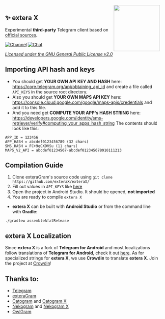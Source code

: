 <img src="https://i.imgur.com/1QV5LS1.png" width="150" align="right"/>

## ✨ extera X
Experimental **third-party** Telegram client based on [official sources](https://github.com/DrKLO/Telegram).

[![Channel](https://img.shields.io/badge/Channel-Telegram-gray.svg?style=for-the-badge)](https://t.me/exterax)
[![Chat](https://img.shields.io/badge/Chat-Telegram-gray.svg?style=for-the-badge)](https://t.me/exteraxchat)

*[Licensed under the GNU General Public License v2.0](https://github.com/exteraX/exteraX/blob/default/LICENSE)*

## Importing API hash and keys
- You should get **YOUR OWN API KEY AND HASH** here: https://core.telegram.org/api/obtaining_api_id and create a file called `API_KEYS` in the source root directory.
- Also you should get **YOUR OWN MAPS API KEY** here: https://console.cloud.google.com/google/maps-apis/credentials and add it to this file.
- And you need get **COMPUTE YOUR APP's HASH STRING** here: https://developers.google.com/identity/sms-retriever/verify#computing_your_apps_hash_string
The contents should look like this:
```
APP_ID = 123456
APP_HASH = abcdef0123456789 (32 chars)
SMS_HASH = FC+9qCX9VSu (11 chars)
MAPS_V2_API = abcdef01234567-abcdef012345678910111213
```

## Compilation Guide
1. Clone exteraGram's source code using `git clone https://github.com/exteraX/exteraX/`
2. Fill out values in `API_KEYS` like [here](https://github.com/exteraX/exteraX#importing-api-hash-and-keys)
3. Open the project in Android Studio. It should be opened, **not imported**
4. You are ready to compile `extera X`

- **extera X** can be built with **Android Studio** or from the command line with **Gradle**:
```
./gradlew assembleAfatRelease
```

## extera X Localization
Since **extera X** is a fork of **Telegram for Android** and most localizations follow translations of **Telegram for Android**, check it out [here](https://translations.telegram.org/en/android/). As for specialized strings for **extera X**, we use **Crowdin** to translate **extera X**. Join the project at [Crowdin](https://exterax.crowdin.com/exterax)!

 ## Thanks to:
- [Telegram](https://github.com/DrKLO/Telegram)
- [exteraGram](https://github.com/exteraSquad/exteraGram)
- [Catogram](https://github.com/Catogram/Catogram) and [Catogram X](https://github.com/CatogramX/CatogramX)
- [Nekogram](https://gitlab.com/Nekogram/Nekogram) and [Nekogram X](https://github.com/NekoX-Dev/NekoX)
- [OwlGram](https://github.com/OwlGramDev/OwlGram)
